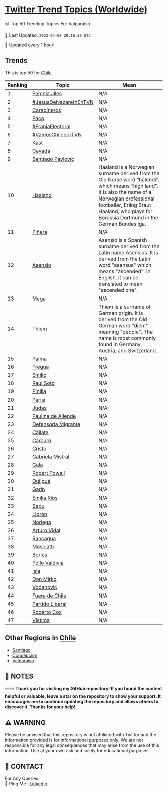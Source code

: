 [Twitter Trend Topics (Worldwide)](https://github.com/ErcinDedeoglu/Twitter-Trend-Topics)
==========


📊 Top 50 Trending Topics For Valparaiso

📆 Last Updated: `2023-04-08 20:16:30 UTC`

🔧 Updated every 1 hour!


## Trends

This is top 50 for [Chile](</Chile>)

| Ranking | Topic | Mean |
| ------- | ------------ | ------------ |
| 1 | [Pamela Jiles](http://twitter.com/search?q=Pamela+Jiles) | N/A |
| 2 | [#JesusDeNazarethEnTVN](http://twitter.com/search?q=%23JesusDeNazarethEnTVN) | N/A |
| 3 | [Carabineros](http://twitter.com/search?q=Carabineros) | N/A |
| 4 | [Paco](http://twitter.com/search?q=Paco) | N/A |
| 5 | [#FranjaElectoral](http://twitter.com/search?q=%23FranjaElectoral) | N/A |
| 6 | [#VamosChileporTVN](http://twitter.com/search?q=%23VamosChileporTVN) | N/A |
| 7 | [Kast](http://twitter.com/search?q=Kast) | N/A |
| 8 | [Cavada](http://twitter.com/search?q=Cavada) | N/A |
| 9 | [Santiago Pavlovic](http://twitter.com/search?q=Santiago+Pavlovic) | N/A |
| 10 | [Haaland](http://twitter.com/search?q=Haaland) | Haaland is a Norwegian surname derived from the Old Norse word “hálendi”, which means “high land”. It is also the name of a Norwegian professional footballer, Erling Braut Haaland, who plays for Borussia Dortmund in the German Bundesliga. |
| 11 | [Piñera](http://twitter.com/search?q=Pi%c3%b1era) | N/A |
| 12 | [Asensio](http://twitter.com/search?q=Asensio) | Asensio is a Spanish surname derived from the Latin name Asensius. It is derived from the Latin word "asensus" which means "ascended". In English, it can be translated to mean "ascended one". |
| 13 | [Mega](http://twitter.com/search?q=Mega) | N/A |
| 14 | [Thiem](http://twitter.com/search?q=Thiem) | Thiem is a surname of German origin. It is derived from the Old German word "diem" meaning "people". The name is most commonly found in Germany, Austria, and Switzerland. |
| 15 | [Palma](http://twitter.com/search?q=Palma) | N/A |
| 16 | [Tregua](http://twitter.com/search?q=Tregua) | N/A |
| 17 | [Emilio](http://twitter.com/search?q=Emilio) | N/A |
| 18 | [Raúl Soto](http://twitter.com/search?q=Ra%c3%bal+Soto) | N/A |
| 19 | [Pinilla](http://twitter.com/search?q=Pinilla) | N/A |
| 20 | [Parisi](http://twitter.com/search?q=Parisi) | N/A |
| 21 | [Judas](http://twitter.com/search?q=Judas) | N/A |
| 22 | [Paulina de Allende](http://twitter.com/search?q=Paulina+de+Allende) | N/A |
| 23 | [Defensoría Migrante](http://twitter.com/search?q=Defensor%c3%ada+Migrante) | N/A |
| 24 | [Cállate](http://twitter.com/search?q=C%c3%a1llate) | N/A |
| 25 | [Carcuro](http://twitter.com/search?q=Carcuro) | N/A |
| 26 | [Cristo](http://twitter.com/search?q=Cristo) | N/A |
| 27 | [Gabriela Mistral](http://twitter.com/search?q=Gabriela+Mistral) | N/A |
| 28 | [Gala](http://twitter.com/search?q=Gala) | N/A |
| 29 | [Robert Powell](http://twitter.com/search?q=Robert+Powell) | N/A |
| 30 | [Quilpué](http://twitter.com/search?q=Quilpu%c3%a9) | N/A |
| 31 | [Garin](http://twitter.com/search?q=Garin) | N/A |
| 32 | [Emilia Ríos](http://twitter.com/search?q=Emilia+R%c3%ados) | N/A |
| 33 | [Sepu](http://twitter.com/search?q=Sepu) | N/A |
| 34 | [Llorón](http://twitter.com/search?q=Llor%c3%b3n) | N/A |
| 35 | [Noriega](http://twitter.com/search?q=Noriega) | N/A |
| 36 | [Arturo Vidal](http://twitter.com/search?q=Arturo+Vidal) | N/A |
| 37 | [Rancagua](http://twitter.com/search?q=Rancagua) | N/A |
| 38 | [Mosciatti](http://twitter.com/search?q=Mosciatti) | N/A |
| 39 | [Bories](http://twitter.com/search?q=Bories) | N/A |
| 40 | [Pollo Valdivia](http://twitter.com/search?q=Pollo+Valdivia) | N/A |
| 41 | [Isla](http://twitter.com/search?q=Isla) | N/A |
| 42 | [Don Mirko](http://twitter.com/search?q=Don+Mirko) | N/A |
| 43 | [Vodanovic](http://twitter.com/search?q=Vodanovic) | N/A |
| 44 | [Fuera de Chile](http://twitter.com/search?q=Fuera+de+Chile) | N/A |
| 45 | [Partido Liberal](http://twitter.com/search?q=Partido+Liberal) | N/A |
| 46 | [Roberto Cox](http://twitter.com/search?q=Roberto+Cox) | N/A |
| 47 | [Vistima](http://twitter.com/search?q=Vistima) | N/A |



## Other Regions in [Chile](</Chile>)

* [Santiago](</Chile/Santiago.md>)
* [Concepcion](</Chile/Concepcion.md>)
* [Valparaiso](</Chile/Valparaiso.md>)



## 📝 NOTES

⭐⭐⭐ **Thank you for visiting my GitHub repository! If you found the content helpful or valuable, leave a star on the repository to show your support. It encourages me to continue updating the repository and allows others to discover it. Thanks for your help!**


## ⚠️ WARNING

Please be advised that this repository is not affiliated with Twitter and the information provided is for informational purposes only. We are not responsible for any legal consequences that may arise from the use of this information. Use at your own risk and solely for educational purposes.


## 📨 CONTACT

 For Any Queries:  
            🏓 Ping Me : [LinkedIn](https://www.linkedin.com/in/ercindedeoglu/)
